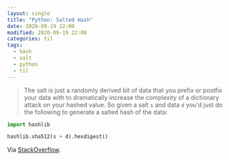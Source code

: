 ```yaml
---
layout: single
title: "Python: Salted Hash"
date: 2020-09-19 22:00
modified: 2020-09-19 22:00
categories: til
tags:
  - hash
  - salt
  - python
  - til
---
```


> The salt is just a randomly derived bit of data that you prefix or
> postfix your data with to dramatically increase the complexity of a
> dictionary attack on your hashed value. So given a salt `s` and data `d`
> you'd just do the following to generate a salted hash of the data:

```python
import hashlib

hashlib.sha512(s + d).hexdigest()
```

Via [StackOverflow](https://stackoverflow.com/a/2898780/1257318).

